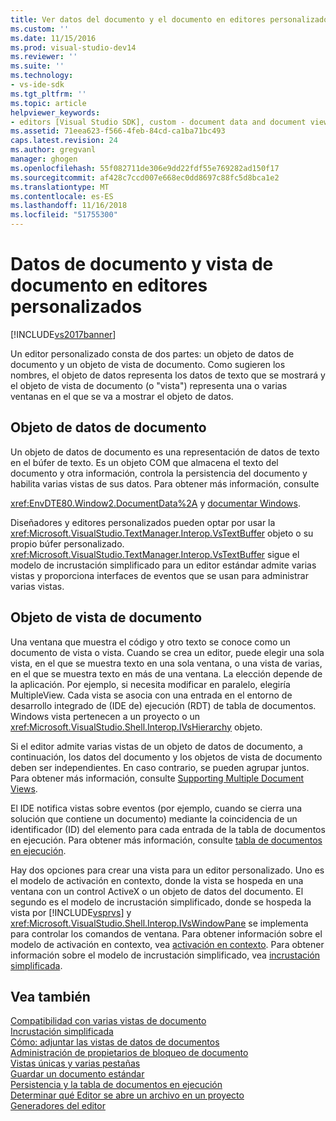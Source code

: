 ```yaml
---
title: Ver datos del documento y el documento en editores personalizados | Microsoft Docs
ms.custom: ''
ms.date: 11/15/2016
ms.prod: visual-studio-dev14
ms.reviewer: ''
ms.suite: ''
ms.technology:
- vs-ide-sdk
ms.tgt_pltfrm: ''
ms.topic: article
helpviewer_keywords:
- editors [Visual Studio SDK], custom - document data and document view
ms.assetid: 71eea623-f566-4feb-84cd-ca1ba71bc493
caps.latest.revision: 24
ms.author: gregvanl
manager: ghogen
ms.openlocfilehash: 55f082711de306e9dd22fdf55e769282ad150f17
ms.sourcegitcommit: af428c7ccd007e668ec0dd8697c88fc5d8bca1e2
ms.translationtype: MT
ms.contentlocale: es-ES
ms.lasthandoff: 11/16/2018
ms.locfileid: "51755300"
---
```

# <a name="document-data-and-document-view-in-custom-editors"></a>Datos de documento y vista de documento en editores personalizados
[!INCLUDE[vs2017banner](../includes/vs2017banner.md)]

Un editor personalizado consta de dos partes: un objeto de datos de documento y un objeto de vista de documento. Como sugieren los nombres, el objeto de datos representa los datos de texto que se mostrará y el objeto de vista de documento (o "vista") representa una o varias ventanas en el que se va a mostrar el objeto de datos.  
  
## <a name="document-data-object"></a>Objeto de datos de documento  
 Un objeto de datos de documento es una representación de datos de texto en el búfer de texto. Es un objeto COM que almacena el texto del documento y otra información, controla la persistencia del documento y habilita varias vistas de sus datos. Para obtener más información, consulte  
  
 <xref:EnvDTE80.Window2.DocumentData%2A> y [documentar Windows](../extensibility/internals/document-windows.md).  
  
 Diseñadores y editores personalizados pueden optar por usar la <xref:Microsoft.VisualStudio.TextManager.Interop.VsTextBuffer> objeto o su propio búfer personalizado. <xref:Microsoft.VisualStudio.TextManager.Interop.VsTextBuffer> sigue el modelo de incrustación simplificado para un editor estándar admite varias vistas y proporciona interfaces de eventos que se usan para administrar varias vistas.  
  
## <a name="document-view-object"></a>Objeto de vista de documento  
 Una ventana que muestra el código y otro texto se conoce como un documento de vista o vista. Cuando se crea un editor, puede elegir una sola vista, en el que se muestra texto en una sola ventana, o una vista de varias, en el que se muestra texto en más de una ventana. La elección depende de la aplicación. Por ejemplo, si necesita modificar en paralelo, elegiría MultipleView. Cada vista se asocia con una entrada en el entorno de desarrollo integrado de (IDE de) ejecución (RDT) de tabla de documentos. Windows vista pertenecen a un proyecto o un <xref:Microsoft.VisualStudio.Shell.Interop.IVsHierarchy> objeto.  
  
 Si el editor admite varias vistas de un objeto de datos de documento, a continuación, los datos del documento y los objetos de vista de documento deben ser independientes. En caso contrario, se pueden agrupar juntos. Para obtener más información, consulte [Supporting Multiple Document Views](../extensibility/supporting-multiple-document-views.md).  
  
 El IDE notifica vistas sobre eventos (por ejemplo, cuando se cierra una solución que contiene un documento) mediante la coincidencia de un identificador (ID) del elemento para cada entrada de la tabla de documentos en ejecución. Para obtener más información, consulte [tabla de documentos en ejecución](../extensibility/internals/running-document-table.md).  
  
 Hay dos opciones para crear una vista para un editor personalizado. Uno es el modelo de activación en contexto, donde la vista se hospeda en una ventana con un control ActiveX o un objeto de datos del documento. El segundo es el modelo de incrustación simplificado, donde se hospeda la vista por [!INCLUDE[vsprvs](../includes/vsprvs-md.md)] y <xref:Microsoft.VisualStudio.Shell.Interop.IVsWindowPane> se implementa para controlar los comandos de ventana. Para obtener información sobre el modelo de activación en contexto, vea [activación en contexto](../misc/in-place-activation.md). Para obtener información sobre el modelo de incrustación simplificado, vea [incrustación simplificada](../extensibility/simplified-embedding.md).  
  
## <a name="see-also"></a>Vea también  
 [Compatibilidad con varias vistas de documento](../extensibility/supporting-multiple-document-views.md)   
 [Incrustación simplificada](../extensibility/simplified-embedding.md)   
 [Cómo: adjuntar las vistas de datos de documentos](../extensibility/how-to-attach-views-to-document-data.md)   
 [Administración de propietarios de bloqueo de documento](../extensibility/document-lock-holder-management.md)   
 [Vistas únicas y varias pestañas](../extensibility/single-and-multi-tab-views.md)   
 [Guardar un documento estándar](../extensibility/internals/saving-a-standard-document.md)   
 [Persistencia y la tabla de documentos en ejecución](../extensibility/internals/persistence-and-the-running-document-table.md)   
 [Determinar qué Editor se abre un archivo en un proyecto](../extensibility/internals/determining-which-editor-opens-a-file-in-a-project.md)   
 [Generadores del editor](../extensibility/editor-factories.md)

